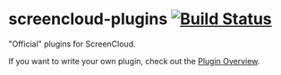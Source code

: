 # screencloud-plugins [![Build Status](https://travis-ci.org/olav-st/screencloud-plugins.svg)](https://travis-ci.org/olav-st/screencloud-plugins)

"Official" plugins for ScreenCloud.

If you want to write your own plugin, check out the [Plugin Overview](https://github.com/olav-st/screencloud/wiki/Plugin-Overview).

